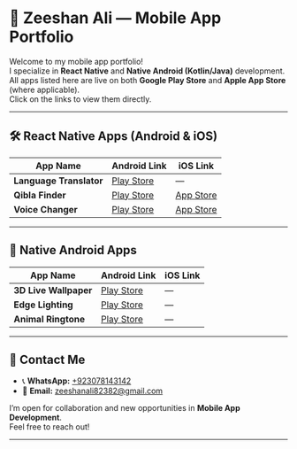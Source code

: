 # 📱 Zeeshan Ali — Mobile App Portfolio

Welcome to my mobile app portfolio!  
I specialize in **React Native** and **Native Android (Kotlin/Java)** development.  
All apps listed here are live on both **Google Play Store** and **Apple App Store** (where applicable).  
Click on the links to view them directly.

---

## 🛠️ React Native Apps (Android & iOS)

| App Name | Android Link | iOS Link |
|----------|---------------|----------|
| **Language Translator** | [Play Store](https://play.google.com/store/apps/details?id=com.wonderapps.translator&pcampaignid=web_share) | — |
| **Qibla Finder** | [Play Store](https://play.google.com/store/apps/details?id=com.wonder.qiblafinder&pcampaignid=web_share) | [App Store](https://apps.apple.com/us/app/qibla-direction-recite-quran/id6740070371) |
| **Voice Changer** | [Play Store](https://play.google.com/store/apps/details?id=com.voicechanger.voice.editor.soundeffects&pcampaignid=web_share) | [App Store](https://apps.apple.com/app/id6739060898) |

---

## 🎨 Native Android Apps

| App Name | Android Link | iOS Link |
|----------|---------------|----------|
| **3D Live Wallpaper** | [Play Store](https://play.google.com/store/apps/details?id=com.skytek.live.wallpapers&pcampaignid=web_share) | — |
| **Edge Lighting** | [Play Store](https://play.google.com/store/apps/details?id=com.skytek.edgelighting&pcampaignid=web_share) | — |
| **Animal Ringtone** | [Play Store](https://play.google.com/store/apps/details?id=com.skytek.animals.ringtone&pcampaignid=web_share) | — |

---

## 📩 Contact Me

- 📞 **WhatsApp:** [+923078143142](https://wa.me/923078143142)  
- 📧 **Email:** [zeeshanali82382@gmail.com](mailto:zeeshanali82382@gmail.com)

I’m open for collaboration and new opportunities in **Mobile App Development**.  
Feel free to reach out!

---
